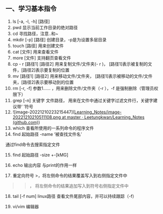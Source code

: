 ## 一、学习基本指令

  

1. ls [-a, -l, -h] [路径]
2. pwd 显示当前工作目录的绝对路径
3. cd 寻找路径，注意..和~
4. mkdir [-p] [路径] 创建目录，-p是为设置多层目录
5. touch [路径] 用来创建文件
6. cat [文件] 用来查看文件
7. more [文件] 支持翻页查看文件
8. cp - r [路径1] [路径2] 用来复制文件/文件夹(- r )， [路径1]表示被复制的文件，[路径2]表示要复制的位置
9. mv [路径1] [路径2] 用来移动文件/文件夹， [路径1]表示被移动的文件/文件夹，[路径2]表示要移动到的位置
10. rm [-r, -f] 参数1...... ，用来删除文件/文件夹（-r ），-f 是强制删除（管理员权限下）
11. grep [-n] 关键字 文件路径， 用来在文件中通过关键字过滤文件行，关键字建议带‘ ’符号
12. ![image-20221210223215447]([Learning_Notes/image-20221210210511108.png at master · Leetungkwan/Learning_Notes (github.com)](https://github.com/Leetungkwan/Learning_Notes/blob/master/Linux/linux1.assets/image-20221210210511108.png))
13. which 查看所使用的一系列命令的程序文件
14. find 起始路径 -name ‘被查找文件名’

通过find命令去搜索指定文件

15. find 起始路径 -size +-[kMG]

16. echo 输出内容 与print的作用一样

17. 重定向符号 >，将左侧命令的结果覆盖写入到右侧指定文件中

>>， 将左侧命令的结果追加写入到符号右侧指定文件中

18. tail [-f num] linux路径 查看文件尾部内容，并可以持续跟踪（-f）

19. vi/vim 编辑器